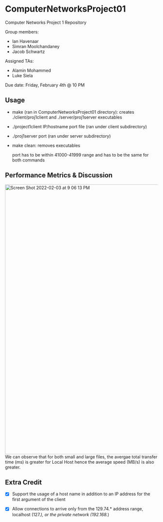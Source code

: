# ComputerNetworksProject01
Computer Networks Project 1 Repository

Group members:
- Ian Havenaar
- Simran Moolchandaney
- Jacob Schwartz

Assigned TAs:
- Alamin Mohammed
- Luke Siela

Due date: Friday, February 4th @ 10 PM

## Usage
- make (ran in ComputerNetworksProject01 directory): creates ./client/proj1client and ./server/proj1server executables
- ./project1client IP/hostname port file (ran under client subdirectory)
- ./proj1server port (ran under server subdirectory)
- make clean: removes executables 
        
  port has to be within 41000-41999 range and has to be the same for both commands

## Performance Metrics & Discussion
<img width="888" alt="Screen Shot 2022-02-03 at 9 06 13 PM" src="https://user-images.githubusercontent.com/72769479/152586714-64114d41-6799-4984-b97e-0d7839fa5cda.png">
We can observe that for both small and large files, the avergae total transfer time (ms) is greater for Local Host hence the average speed (MB/s) is also greater.

## Extra Credit
- [X] Support the usage of a host name in addition to an IP address for the first argument of the client
- [X] Allow connections to arrive only from the 129.74.* address range, localhost (127.*), or the private network (192.168.*)
  

